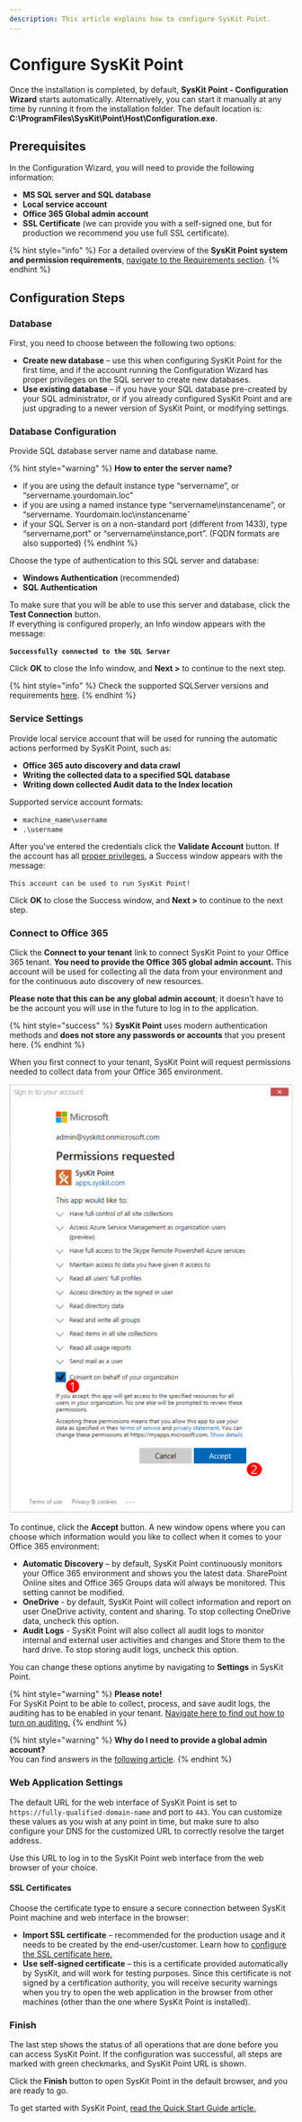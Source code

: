 ```yaml
---
description: This article explains how to configure SysKit Point.
---
```


# Configure SysKit Point

Once the installation is completed, by default, **SysKit Point - Configuration Wizard** starts automatically. Alternatively, you can start it manually at any time by running it from the installation folder. The default location is: **C:\ProgramFiles\SysKit\Point\Host\Configuration.exe**.

## Prerequisites

In the Configuration Wizard, you will need to provide the following information:

* **MS SQL server and SQL database**
* **Local service account**
* **Office 365 Global admin account**
* **SSL Certificate** \(we can provide you with a self-signed one, but for production we recommend you use full SSL certificate\).

{% hint style="info" %}
For a detailed overview of the **SysKit Point system and permission requirements**, [navigate to the Requirements section](../requirements/).
{% endhint %}

## Configuration Steps

### Database

First, you need to choose between the following two options:

* **Create new database** – use this when configuring SysKit Point for the first time, and if the account running the Configuration Wizard has proper privileges on the SQL server to create new databases. 
* **Use existing database** – if you have your SQL database pre-created by your SQL administrator, or if you already configured SysKit Point and are just upgrading to a newer version of SysKit Point, or modifying settings. 

### Database Configuration

Provide SQL database server name and database name.

{% hint style="warning" %}
**How to enter the server name?**

* if you are using the default instance type “servername”, or “servername.yourdomain.loc” 
* if you are using a named instance type “servername\instancename”, or “servername. Yourdomain.loc\instancenameˇ  
* if your SQL Server is on a non-standard port \(different from 1433\), type “servername,port” or “servername\instance,port”. \(FQDN formats are also supported\) 
{% endhint %}

Choose the type of authentication to this SQL server and database:

* **Windows Authentication** \(recommended\)  
* **SQL Authentication** 

To make sure that you will be able to use this server and database, click the **Test Connection** button.  
If everything is configured properly, an Info window appears with the message:

**`Successfully connected to the SQL Server`**

Click **OK** to close the Info window, and **Next &gt;** to continue to the next step.

{% hint style="info" %}
Check the supported SQLServer versions and requirements [here](../requirements/system-requirements.md).
{% endhint %}

### Service Settings

Provide local service account that will be used for running the automatic actions performed by SysKit Point, such as:

* **Office 365 auto discovery and data crawl** 
* **Writing the collected data to a specified SQL database**  
* **Writing down collected Audit data to the Index location** 

Supported service account formats:

* `machine_name\username`
* `.\username`

After you've entered the credentials click the **Validate Account** button. If the account has all [proper privileges](../requirements/permission-requirements.md), a Success window appears with the message:

`This account can be used to run SysKit Point!`

Click **OK** to close the Success window, and **Next &gt;** to continue to the next step.

### Connect to Office 365

Click the **Connect to your tenant** link to connect SysKit Point to your Office 365 tenant. **You need to provide the Office 365 global admin account.** This account will be used for collecting all the data from your environment and for the continuous auto discovery of new resources.

**Please note that this can be any global admin account**; it doesn’t have to be the account you will use in the future to log in to the application.

{% hint style="success" %}
**SysKit Point** uses modern authentication methods and **does not store any passwords or accounts** that you present here.
{% endhint %}

When you first connect to your tenant, SysKit Point will request permissions needed to collect data from your Office 365 environment.

![SysKit Point - Global Administrator Consent](../.gitbook/assets/permission_requirements_global_administrator_consent.png)

To continue, click the **Accept** button. A new window opens where you can choose which information would you like to collect when it comes to your Office 365 environment:

* **Automatic Discovery** – by default, SysKit Point continuously monitors your Office 365 environment and shows you the latest data. SharePoint Online sites and Office 365 Groups data will always be monitored. This setting cannot be modified.
* **OneDrive** - by default, SysKit Point will collect information and report on user OneDrive activity, content and sharing. To stop collecting OneDrive data, uncheck this option.
* **Audit Logs** - SysKit Point will also collect all audit logs to monitor internal and external user activities and changes and Store them to the hard drive. To stop storing audit logs, uncheck this option. 

You can change these options anytime by navigating to **Settings** in SysKit Point.

{% hint style="warning" %}
**Please note!**  
For SysKit Point to be able to collect, process, and save audit logs, the auditing has to be enabled in your tenant. [Navigate here to find out how to turn on auditing.](../faq/turn-on-auditing.md)
{% endhint %}

{% hint style="warning" %}
**Why do I need to provide a global admin account?**  
You can find answers in the [following article](../requirements/permission-requirements.md).
{% endhint %}

### Web Application Settings

The default URL for the web interface of SysKit Point is set to `https://fully-qualified-domain-name` and port to `443`. You can customize these values as you wish at any point in time, but make sure to also configure your DNS for the customized URL to correctly resolve the target address.

Use this URL to log in to the SysKit Point web interface from the web browser of your choice.

#### SSL Certificates

Choose the certificate type to ensure a secure connection between SysKit Point machine and web interface in the browser:

* **Import SSL certificate** – recommended for the production usage and it needs to be created by the end-user/customer. Learn how to [configure the SSL certificate here.](../common-tasks/configure-ssl-certificate.md)
* **Use self-signed certificate** – this is a certificate provided automatically by SysKit, and will work for testing purposes. Since this certificate is not signed by a certification authority, you will receive security warnings when you try to open the web application in the browser from other machines \(other than the one where SysKit Point is installed\). 

### Finish

The last step shows the status of all operations that are done before you can access SysKit Point. If the configuration was successful, all steps are marked with green checkmarks, and SysKit Point URL is shown.

Click the **Finish** button to open SysKit Point in the default browser, and you are ready to go.

To get started with SysKit Point, [read the Quick Start Guide article.](../how-to/syskit-point-quick-start-guide.md)

